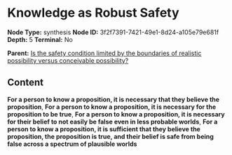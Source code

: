 # Knowledge as Robust Safety

**Node Type:** synthesis
**Node ID:** 3f2f7391-7421-49e1-8d24-a105e79e681f
**Depth:** 5
**Terminal:** No

**Parent:** [Is the safety condition limited by the boundaries of realistic possibility versus conceivable possibility?](is-the-safety-condition-limited-by-the-boundaries-of-realistic-possibility-versus-conceivable-possibility-antithesis-1c04dc6c-1bd1-4bfc-bbd8-bcedb41e7304.md)

## Content

**For a person to know a proposition, it is necessary that they believe the proposition**, **For a person to know a proposition, it is necessary for the proposition to be true**, **For a person to know a proposition, it is necessary for their belief to not easily be false even in less probable worlds**, **For a person to know a proposition, it is sufficient that they believe the proposition, the proposition is true, and their belief is safe from being false across a spectrum of plausible worlds**
